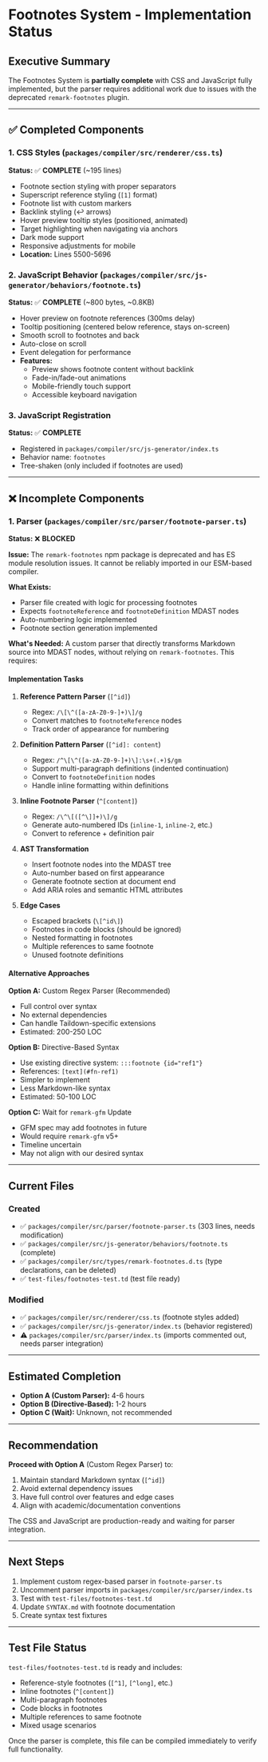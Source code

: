 # Footnotes System - Implementation Status

## Executive Summary

The Footnotes System is **partially complete** with CSS and JavaScript fully implemented, but the parser requires additional work due to issues with the deprecated `remark-footnotes` plugin.

---

## ✅ Completed Components

### 1. CSS Styles (`packages/compiler/src/renderer/css.ts`)

**Status:** ✅ **COMPLETE** (~195 lines)

- Footnote section styling with proper separators
- Superscript reference styling (`[1]` format)
- Footnote list with custom markers
- Backlink styling (↩ arrows)
- Hover preview tooltip styles (positioned, animated)
- Target highlighting when navigating via anchors
- Dark mode support
- Responsive adjustments for mobile
- **Location:** Lines 5500-5696

### 2. JavaScript Behavior (`packages/compiler/src/js-generator/behaviors/footnote.ts`)

**Status:** ✅ **COMPLETE** (~800 bytes, ~0.8KB)

- Hover preview on footnote references (300ms delay)
- Tooltip positioning (centered below reference, stays on-screen)
- Smooth scroll to footnotes and back
- Auto-close on scroll
- Event delegation for performance
- **Features:**
  - Preview shows footnote content without backlink
  - Fade-in/fade-out animations
  - Mobile-friendly touch support
  - Accessible keyboard navigation

### 3. JavaScript Registration

**Status:** ✅ **COMPLETE**

- Registered in `packages/compiler/src/js-generator/index.ts`
- Behavior name: `footnotes`
- Tree-shaken (only included if footnotes are used)

---

## ❌ Incomplete Components

### 1. Parser (`packages/compiler/src/parser/footnote-parser.ts`)

**Status:** ❌ **BLOCKED**

**Issue:** The `remark-footnotes` npm package is deprecated and has ES module resolution issues. It cannot be reliably imported in our ESM-based compiler.

**What Exists:**
- Parser file created with logic for processing footnotes
- Expects `footnoteReference` and `footnoteDefinition` MDAST nodes
- Auto-numbering logic implemented
- Footnote section generation implemented

**What's Needed:**
A custom parser that directly transforms Markdown source into MDAST nodes, without relying on `remark-footnotes`. This requires:

#### Implementation Tasks

1. **Reference Pattern Parser** (`[^id]`)
   - Regex: `/\[\^([a-zA-Z0-9-]+)\]/g`
   - Convert matches to `footnoteReference` nodes
   - Track order of appearance for numbering

2. **Definition Pattern Parser** (`[^id]: content`)
   - Regex: `/^\[\^([a-zA-Z0-9-]+)\]:\s+(.+)$/gm`
   - Support multi-paragraph definitions (indented continuation)
   - Convert to `footnoteDefinition` nodes
   - Handle inline formatting within definitions

3. **Inline Footnote Parser** (`^[content]`)
   - Regex: `/\^\[([^\]]+)\]/g`
   - Generate auto-numbered IDs (`inline-1`, `inline-2`, etc.)
   - Convert to reference + definition pair

4. **AST Transformation**
   - Insert footnote nodes into the MDAST tree
   - Auto-number based on first appearance
   - Generate footnote section at document end
   - Add ARIA roles and semantic HTML attributes

5. **Edge Cases**
   - Escaped brackets (`\[^id\]`)
   - Footnotes in code blocks (should be ignored)
   - Nested formatting in footnotes
   - Multiple references to same footnote
   - Unused footnote definitions

#### Alternative Approaches

**Option A:** Custom Regex Parser (Recommended)
- Full control over syntax
- No external dependencies
- Can handle Taildown-specific extensions
- Estimated: 200-250 LOC

**Option B:** Directive-Based Syntax
- Use existing directive system: `:::footnote {id="ref1"}`
- References: `[text](#fn-ref1)`
- Simpler to implement
- Less Markdown-like syntax
- Estimated: 50-100 LOC

**Option C:** Wait for `remark-gfm` Update
- GFM spec may add footnotes in future
- Would require `remark-gfm` v5+
- Timeline uncertain
- May not align with our desired syntax

---

## Current Files

### Created
- ✅ `packages/compiler/src/parser/footnote-parser.ts` (303 lines, needs modification)
- ✅ `packages/compiler/src/js-generator/behaviors/footnote.ts` (complete)
- ✅ `packages/compiler/src/types/remark-footnotes.d.ts` (type declarations, can be deleted)
- ✅ `test-files/footnotes-test.td` (test file ready)

### Modified
- ✅ `packages/compiler/src/renderer/css.ts` (footnote styles added)
- ✅ `packages/compiler/src/js-generator/index.ts` (behavior registered)
- ⚠️ `packages/compiler/src/parser/index.ts` (imports commented out, needs parser integration)

---

## Estimated Completion

- **Option A (Custom Parser):** 4-6 hours
- **Option B (Directive-Based):** 1-2 hours
- **Option C (Wait):** Unknown, not recommended

---

## Recommendation

**Proceed with Option A** (Custom Regex Parser) to:
1. Maintain standard Markdown syntax (`[^id]`)
2. Avoid external dependency issues
3. Have full control over features and edge cases
4. Align with academic/documentation conventions

The CSS and JavaScript are production-ready and waiting for parser integration.

---

## Next Steps

1. Implement custom regex-based parser in `footnote-parser.ts`
2. Uncomment parser imports in `packages/compiler/src/parser/index.ts`
3. Test with `test-files/footnotes-test.td`
4. Update `SYNTAX.md` with footnote documentation
5. Create syntax test fixtures

---

## Test File Status

`test-files/footnotes-test.td` is ready and includes:
- Reference-style footnotes (`[^1]`, `[^long]`, etc.)
- Inline footnotes (`^[content]`)
- Multi-paragraph footnotes
- Code blocks in footnotes
- Multiple references to same footnote
- Mixed usage scenarios

Once the parser is complete, this file can be compiled immediately to verify full functionality.


